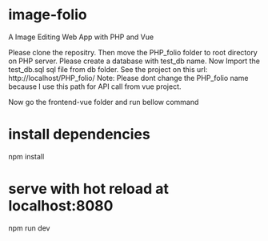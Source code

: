 # image-folio
A Image Editing Web App with PHP and Vue 

Please clone the repositry. 
Then move the PHP_folio folder to root directory on PHP server. 
Please create a database with test_db name. 
Now Import the test_db.sql sql file from db folder.
See the project on this url: http://localhost/PHP_folio/
Note: Please dont change the PHP_folio name because I use this path for API call from vue project.


Now go the frontend-vue folder and run bellow command

# install dependencies
npm install

# serve with hot reload at localhost:8080
npm run dev


